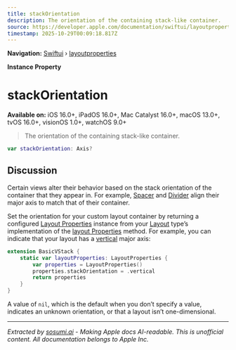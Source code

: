 ```yaml
---
title: stackOrientation
description: The orientation of the containing stack-like container.
source: https://developer.apple.com/documentation/swiftui/layoutproperties/stackorientation
timestamp: 2025-10-29T00:09:18.817Z
---
```


**Navigation:** [Swiftui](/documentation/swiftui) › [layoutproperties](/documentation/swiftui/layoutproperties)

**Instance Property**

# stackOrientation

**Available on:** iOS 16.0+, iPadOS 16.0+, Mac Catalyst 16.0+, macOS 13.0+, tvOS 16.0+, visionOS 1.0+, watchOS 9.0+

> The orientation of the containing stack-like container.

```swift
var stackOrientation: Axis?
```

## Discussion

Certain views alter their behavior based on the stack orientation of the container that they appear in. For example, [Spacer](/documentation/swiftui/spacer) and [Divider](/documentation/swiftui/divider) align their major axis to match that of their container.

Set the orientation for your custom layout container by returning a configured [Layout Properties](/documentation/swiftui/layoutproperties) instance from your [Layout](/documentation/swiftui/layout) type’s implementation of the [layout Properties](/documentation/swiftui/layout/layoutproperties) method. For example, you can indicate that your layout has a [vertical](/documentation/swiftui/axis/vertical) major axis:

```swift
extension BasicVStack {
    static var layoutProperties: LayoutProperties {
        var properties = LayoutProperties()
        properties.stackOrientation = .vertical
        return properties
    }
}
```

A value of `nil`, which is the default when you don’t specify a value, indicates an unknown orientation, or that a layout isn’t one-dimensional.

---

*Extracted by [sosumi.ai](https://sosumi.ai) - Making Apple docs AI-readable.*
*This is unofficial content. All documentation belongs to Apple Inc.*
